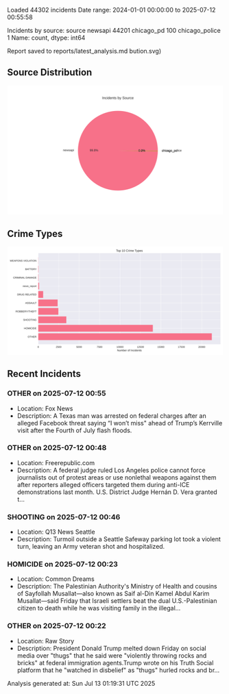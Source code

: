 
Loaded 44302 incidents
Date range: 2024-01-01 00:00:00 to 2025-07-12 00:55:58

Incidents by source:
source
newsapi           44201
chicago_pd          100
chicago_police        1
Name: count, dtype: int64

Report saved to reports/latest_analysis.md
bution.svg)

## Source Distribution
![Source Distribution](images/source_distribution.svg)

## Crime Types
![Crime Types](images/crime_types.svg)

## Recent Incidents

### OTHER on 2025-07-12 00:55
- Location: Fox News
- Description: A Texas man was arrested on federal charges after an alleged Facebook threat saying “I won’t miss" ahead of Trump’s Kerrville visit after the Fourth of July flash floods.


### OTHER on 2025-07-12 00:48
- Location: Freerepublic.com
- Description: A federal judge ruled Los Angeles police cannot force journalists out of protest areas or use nonlethal weapons against them after reporters alleged officers targeted them during anti-ICE demonstrations last month. U.S. District Judge Hernán D. Vera granted t…


### SHOOTING on 2025-07-12 00:46
- Location: Q13 News Seattle
- Description: Turmoil outside a Seattle Safeway parking lot took a violent turn, leaving an Army veteran shot and hospitalized.


### HOMICIDE on 2025-07-12 00:23
- Location: Common Dreams
- Description: The Palestinian Authority's Ministry of Health and cousins of Sayfollah Musallat—also known as Saif al-Din Kamel Abdul Karim Musallat—said Friday that Israeli settlers beat the dual U.S.-Palestinian citizen to death while he was visiting family in the illegal…


### OTHER on 2025-07-12 00:22
- Location: Raw Story
- Description: President Donald Trump melted down Friday on social media over "thugs" that he said were "violently throwing rocks and bricks" at federal immigration agents.Trump wrote on his Truth Social platform that he "watched in disbelief" as "thugs" hurled rocks and br…

Analysis generated at: Sun Jul 13 01:19:31 UTC 2025
